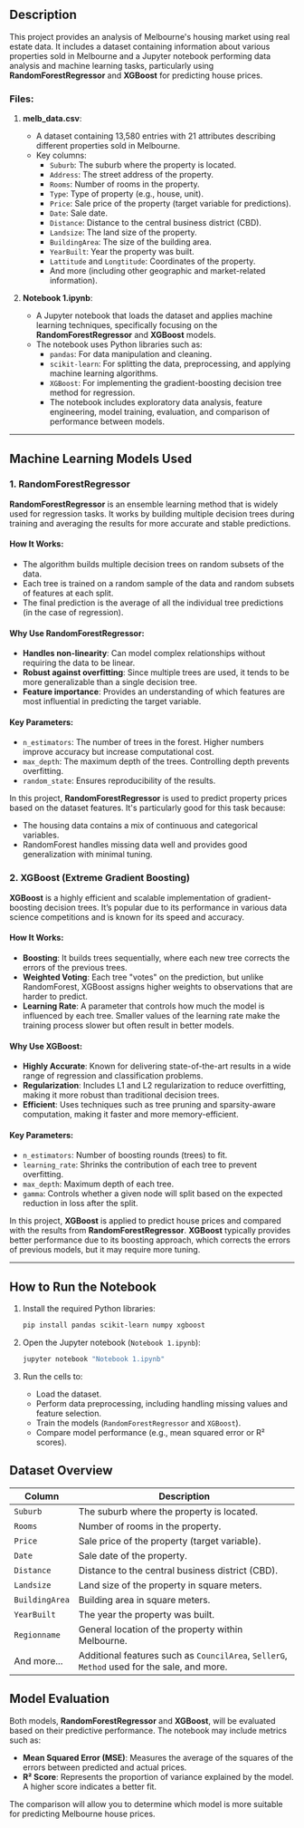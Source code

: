 
## Description

This project provides an analysis of Melbourne's housing market using real estate data. It includes a dataset containing information about various properties sold in Melbourne and a Jupyter notebook performing data analysis and machine learning tasks, particularly using **RandomForestRegressor** and **XGBoost** for predicting house prices.

### Files:

1. **melb_data.csv**: 
   - A dataset containing 13,580 entries with 21 attributes describing different properties sold in Melbourne. 
   - Key columns:
     - `Suburb`: The suburb where the property is located.
     - `Address`: The street address of the property.
     - `Rooms`: Number of rooms in the property.
     - `Type`: Type of property (e.g., house, unit).
     - `Price`: Sale price of the property (target variable for predictions).
     - `Date`: Sale date.
     - `Distance`: Distance to the central business district (CBD).
     - `Landsize`: The land size of the property.
     - `BuildingArea`: The size of the building area.
     - `YearBuilt`: Year the property was built.
     - `Lattitude` and `Longtitude`: Coordinates of the property.
     - And more (including other geographic and market-related information).

2. **Notebook 1.ipynb**:
   - A Jupyter notebook that loads the dataset and applies machine learning techniques, specifically focusing on the **RandomForestRegressor** and **XGBoost** models.
   - The notebook uses Python libraries such as:
     - `pandas`: For data manipulation and cleaning.
     - `scikit-learn`: For splitting the data, preprocessing, and applying machine learning algorithms.
     - `XGBoost`: For implementing the gradient-boosting decision tree method for regression.
     - The notebook includes exploratory data analysis, feature engineering, model training, evaluation, and comparison of performance between models.

---

## Machine Learning Models Used

### 1. **RandomForestRegressor**

**RandomForestRegressor** is an ensemble learning method that is widely used for regression tasks. It works by building multiple decision trees during training and averaging the results for more accurate and stable predictions.

#### How It Works:
- The algorithm builds multiple decision trees on random subsets of the data.
- Each tree is trained on a random sample of the data and random subsets of features at each split.
- The final prediction is the average of all the individual tree predictions (in the case of regression).

#### Why Use RandomForestRegressor:
- **Handles non-linearity**: Can model complex relationships without requiring the data to be linear.
- **Robust against overfitting**: Since multiple trees are used, it tends to be more generalizable than a single decision tree.
- **Feature importance**: Provides an understanding of which features are most influential in predicting the target variable.

#### Key Parameters:
- `n_estimators`: The number of trees in the forest. Higher numbers improve accuracy but increase computational cost.
- `max_depth`: The maximum depth of the trees. Controlling depth prevents overfitting.
- `random_state`: Ensures reproducibility of the results.

In this project, **RandomForestRegressor** is used to predict property prices based on the dataset features. It's particularly good for this task because:
- The housing data contains a mix of continuous and categorical variables.
- RandomForest handles missing data well and provides good generalization with minimal tuning.

### 2. **XGBoost (Extreme Gradient Boosting)**

**XGBoost** is a highly efficient and scalable implementation of gradient-boosting decision trees. It’s popular due to its performance in various data science competitions and is known for its speed and accuracy.

#### How It Works:
- **Boosting**: It builds trees sequentially, where each new tree corrects the errors of the previous trees.
- **Weighted Voting**: Each tree "votes" on the prediction, but unlike RandomForest, XGBoost assigns higher weights to observations that are harder to predict.
- **Learning Rate**: A parameter that controls how much the model is influenced by each tree. Smaller values of the learning rate make the training process slower but often result in better models.

#### Why Use XGBoost:
- **Highly Accurate**: Known for delivering state-of-the-art results in a wide range of regression and classification problems.
- **Regularization**: Includes L1 and L2 regularization to reduce overfitting, making it more robust than traditional decision trees.
- **Efficient**: Uses techniques such as tree pruning and sparsity-aware computation, making it faster and more memory-efficient.

#### Key Parameters:
- `n_estimators`: Number of boosting rounds (trees) to fit.
- `learning_rate`: Shrinks the contribution of each tree to prevent overfitting.
- `max_depth`: Maximum depth of each tree.
- `gamma`: Controls whether a given node will split based on the expected reduction in loss after the split.

In this project, **XGBoost** is applied to predict house prices and compared with the results from **RandomForestRegressor**. **XGBoost** typically provides better performance due to its boosting approach, which corrects the errors of previous models, but it may require more tuning.

---

## How to Run the Notebook

1. Install the required Python libraries:
   ```bash
   pip install pandas scikit-learn numpy xgboost
   ```

2. Open the Jupyter notebook (`Notebook 1.ipynb`):
   ```bash
   jupyter notebook "Notebook 1.ipynb"
   ```

3. Run the cells to:
   - Load the dataset.
   - Perform data preprocessing, including handling missing values and feature selection.
   - Train the models (`RandomForestRegressor` and `XGBoost`).
   - Compare model performance (e.g., mean squared error or R² scores).

## Dataset Overview

| Column        | Description                                             |
|---------------|---------------------------------------------------------|
| `Suburb`      | The suburb where the property is located.               |
| `Rooms`       | Number of rooms in the property.                        |
| `Price`       | Sale price of the property (target variable).           |
| `Date`        | Sale date of the property.                              |
| `Distance`    | Distance to the central business district (CBD).        |
| `Landsize`    | Land size of the property in square meters.             |
| `BuildingArea`| Building area in square meters.                         |
| `YearBuilt`   | The year the property was built.                        |
| `Regionname`  | General location of the property within Melbourne.      |
| And more...   | Additional features such as `CouncilArea`, `SellerG`, `Method` used for the sale, and more. |

## Model Evaluation

Both models, **RandomForestRegressor** and **XGBoost**, will be evaluated based on their predictive performance. The notebook may include metrics such as:

- **Mean Squared Error (MSE)**: Measures the average of the squares of the errors between predicted and actual prices.
- **R² Score**: Represents the proportion of variance explained by the model. A higher score indicates a better fit.

The comparison will allow you to determine which model is more suitable for predicting Melbourne house prices.
